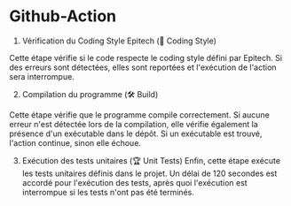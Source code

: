 # Github-Action

1. Vérification du Coding Style Epitech (🎯 Coding Style)

Cette étape vérifie si le code respecte le coding style défini par Epitech.
Si des erreurs sont détectées, elles sont reportées et l'exécution de l'action sera interrompue.

2. Compilation du programme (🛠️ Build)

Cette étape vérifie que le programme compile correctement.
Si aucune erreur n'est détectée lors de la compilation, elle vérifie également la présence d'un exécutable dans le dépôt.
Si un exécutable est trouvé, l'action continue, sinon elle échoue.

3. Exécution des tests unitaires (🏆​ Unit Tests)
Enfin, cette étape exécute les tests unitaires définis dans le projet.
Un délai de 120 secondes est accordé pour l'exécution des tests, après quoi l'exécution est interrompue si les tests n'ont pas été terminés.
